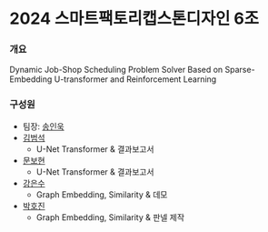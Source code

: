 # 2024 스마트팩토리캡스톤디자인 6조

### 개요
Dynamic Job-Shop Scheduling Problem Solver Based on Sparse-Embedding U-transformer and Reinforcement Learning

### 구성원

- 팀장: [송인욱]()
- [김범석]()
  - U-Net Transformer & 결과보고서
- [문보현](https://github.com/bhmoon98)
  - U-Net Transformer & 결과보고서
- [강은수](https://github.com/ssupecial)
  - Graph Embedding, Similarity & 데모
- [박호진]()
  - Graph Embedding, Similarity & 판넬 제작
